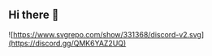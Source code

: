 ## Hi there 👋


![https://www.svgrepo.com/show/331368/discord-v2.svg](https://discord.gg/QMK6YAZ2UQ)
 